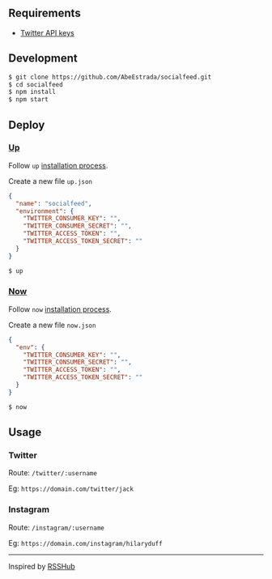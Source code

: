 ## Requirements

- [Twitter API keys](https://developer.twitter.com/en/apps)

## Development

```bash
$ git clone https://github.com/AbeEstrada/socialfeed.git
$ cd socialfeed
$ npm install
$ npm start
```

## Deploy

### [Up](https://up.docs.apex.sh/)

Follow `up` [installation process](https://up.docs.apex.sh/#installation).

Create a new file `up.json`

```json
{
  "name": "socialfeed",
  "environment": {
    "TWITTER_CONSUMER_KEY": "",
    "TWITTER_CONSUMER_SECRET": "",
    "TWITTER_ACCESS_TOKEN": "",
    "TWITTER_ACCESS_TOKEN_SECRET": ""
  }
}
```

```bash
$ up
```

### [Now](https://zeit.co/now)

Follow `now` [installation process](https://zeit.co/now#get-started).

Create a new file `now.json`

```json
{
  "env": {
    "TWITTER_CONSUMER_KEY": "",
    "TWITTER_CONSUMER_SECRET": "",
    "TWITTER_ACCESS_TOKEN": "",
    "TWITTER_ACCESS_TOKEN_SECRET": ""
  }
}
```

```bash
$ now
```

## Usage

### Twitter

Route: `/twitter/:username`

Eg: `https://domain.com/twitter/jack`

### Instagram

Route: `/instagram/:username`

Eg: `https://domain.com/instagram/hilaryduff`

---

Inspired by [RSSHub](https://github.com/DIYgod/RSSHub)
